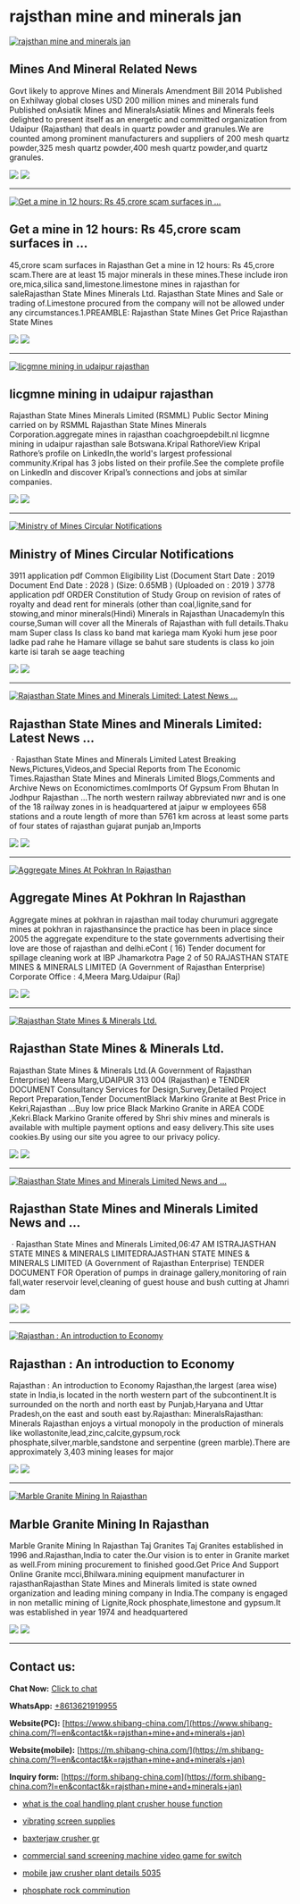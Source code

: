# rajsthan mine and minerals jan

<a href="https://swt.shibang-china.com/?l=en&img&k=rajsthan+mine+and+minerals+jan" target="_blank">![rajsthan mine and minerals jan](http://static.shibang-china.com/all-800x300/936.jpg)</a>

## Mines And Mineral Related News
Govt likely to approve Mines and Minerals Amendment Bill 2014 Published on Exhilway global closes USD 200 million mines and minerals fund Published onAsiatik Mines and MineralsAsiatik Mines and Minerals feels delighted to present itself as an energetic and committed organization from Udaipur (Rajasthan) that deals in quartz powder and granules.We are counted among prominent manufacturers and suppliers of 200 mesh quartz powder,325 mesh quartz powder,400 mesh quartz powder,and quartz granules.


<a href="https://whatsapp.shibangsoft.com/WhatsApp.php" target="_blank" title="WhatsApp">![](http://static.shibang-china.com/icon/whatsapp.png)</a> <a href="https://swt.shibang-china.com/?l=en&icon&k=rajsthan+mine+and+minerals+jan" target="_blank">![](http://static.shibang-china.com/icon/chat-en.png)</a>

---

<a href="https://swt.shibang-china.com/?l=en&img&k=rajsthan+mine+and+minerals+jan" target="_blank">![Get a mine in 12 hours: Rs 45,crore scam surfaces in …](http://static.shibang-china.com/all-800x300/952.jpg)</a>

## Get a mine in 12 hours: Rs 45,crore scam surfaces in …
45,crore scam surfaces in Rajasthan Get a mine in 12 hours: Rs 45,crore scam.There are at least 15 major minerals in these mines.These include iron ore,mica,silica sand,limestone.limestone mines in rajasthan for saleRajasthan State Mines Minerals Ltd. Rajasthan State Mines and Sale or trading of.Limestone procured from the company will not be allowed under any circumstances.1.PREAMBLE: Rajasthan State Mines Get Price Rajasthan State Mines


<a href="https://whatsapp.shibangsoft.com/WhatsApp.php" target="_blank" title="WhatsApp">![](http://static.shibang-china.com/icon/whatsapp.png)</a> <a href="https://swt.shibang-china.com/?l=en&icon&k=rajsthan+mine+and+minerals+jan" target="_blank">![](http://static.shibang-china.com/icon/chat-en.png)</a>

---

<a href="https://swt.shibang-china.com/?l=en&img&k=rajsthan+mine+and+minerals+jan" target="_blank">![licgmne mining in udaipur rajasthan](http://static.shibang-china.com/all-800x300/974.jpg)</a>

## licgmne mining in udaipur rajasthan
Rajasthan State Mines Minerals Limited (RSMML) Public Sector Mining carried on by RSMML Rajasthan State Mines Minerals Corporation.aggregate mines in rajasthan coachgroepdebilt.nl licgmne mining in udaipur rajasthan sale Botswana.Kripal RathoreView Kripal Rathore’s profile on LinkedIn,the world's largest professional community.Kripal has 3 jobs listed on their profile.See the complete profile on LinkedIn and discover Kripal’s connections and jobs at similar companies.


<a href="https://whatsapp.shibangsoft.com/WhatsApp.php" target="_blank" title="WhatsApp">![](http://static.shibang-china.com/icon/whatsapp.png)</a> <a href="https://swt.shibang-china.com/?l=en&icon&k=rajsthan+mine+and+minerals+jan" target="_blank">![](http://static.shibang-china.com/icon/chat-en.png)</a>

---

<a href="https://swt.shibang-china.com/?l=en&img&k=rajsthan+mine+and+minerals+jan" target="_blank">![Ministry of Mines Circular Notifications](http://static.shibang-china.com/all-800x300/145.jpg)</a>

## Ministry of Mines Circular Notifications
3911 application pdf Common Eligibility List (Document Start Date : 2019 Document End Date : 2028 ) (Size: 0.65MB ) (Uploaded on : 2019 ) 3778 application pdf ORDER Constitution of Study Group on revision of rates of royalty and dead rent for minerals (other than coal,lignite,sand for stowing,and minor minerals(Hindi) Minerals in Rajasthan UnacademyIn this course,Suman will cover all the Minerals of Rajasthan with full details.Thaku mam Super class Is class ko band mat kariega mam Kyoki hum jese poor ladke pad rahe he Hamare village se bahut sare students is class ko join karte isi tarah se aage teaching


<a href="https://whatsapp.shibangsoft.com/WhatsApp.php" target="_blank" title="WhatsApp">![](http://static.shibang-china.com/icon/whatsapp.png)</a> <a href="https://swt.shibang-china.com/?l=en&icon&k=rajsthan+mine+and+minerals+jan" target="_blank">![](http://static.shibang-china.com/icon/chat-en.png)</a>

---

<a href="https://swt.shibang-china.com/?l=en&img&k=rajsthan+mine+and+minerals+jan" target="_blank">![Rajasthan State Mines and Minerals Limited: Latest News …](http://static.shibang-china.com/all-800x300/1152.jpg)</a>

## Rajasthan State Mines and Minerals Limited: Latest News …
&nbsp;&#0183;&#32;Rajasthan State Mines and Minerals Limited Latest Breaking News,Pictures,Videos,and Special Reports from The Economic Times.Rajasthan State Mines and Minerals Limited Blogs,Comments and Archive News on Economictimes.comImports Of Gypsum From Bhutan In Jodhpur Rajasthan …The north western railway abbreviated nwr and is one of the 18 railway zones in is headquartered at jaipur w employees 658 stations and a route length of more than 5761 km across at least some parts of four states of rajasthan gujarat punjab an,Imports


<a href="https://whatsapp.shibangsoft.com/WhatsApp.php" target="_blank" title="WhatsApp">![](http://static.shibang-china.com/icon/whatsapp.png)</a> <a href="https://swt.shibang-china.com/?l=en&icon&k=rajsthan+mine+and+minerals+jan" target="_blank">![](http://static.shibang-china.com/icon/chat-en.png)</a>

---

<a href="https://swt.shibang-china.com/?l=en&img&k=rajsthan+mine+and+minerals+jan" target="_blank">![Aggregate Mines At Pokhran In Rajasthan](http://static.shibang-china.com/all-800x300/418.jpg)</a>

## Aggregate Mines At Pokhran In Rajasthan
Aggregate mines at pokhran in rajasthan mail today churumuri aggregate mines at pokhran in rajasthansince the practice has been in place since 2005 the aggregate expenditure to the state governments advertising their love are those of rajasthan and delhi.eCont ( 16) Tender document for spillage cleaning work at IBP Jhamarkotra Page 2 of 50 RAJASTHAN STATE MINES &amp; MINERALS LIMITED (A Government of Rajasthan Enterprise) Corporate Office : 4,Meera Marg.Udaipur (Raj)


<a href="https://whatsapp.shibangsoft.com/WhatsApp.php" target="_blank" title="WhatsApp">![](http://static.shibang-china.com/icon/whatsapp.png)</a> <a href="https://swt.shibang-china.com/?l=en&icon&k=rajsthan+mine+and+minerals+jan" target="_blank">![](http://static.shibang-china.com/icon/chat-en.png)</a>

---

<a href="https://swt.shibang-china.com/?l=en&img&k=rajsthan+mine+and+minerals+jan" target="_blank">![Rajasthan State Mines &amp; Minerals Ltd.](http://static.shibang-china.com/all-800x300/125.jpg)</a>

## Rajasthan State Mines &amp; Minerals Ltd.
Rajasthan State Mines &amp; Minerals Ltd.(A Government of Rajasthan Enterprise) Meera Marg,UDAIPUR 313 004 (Rajasthan) e TENDER DOCUMENT Consultancy Services for Design,Survey,Detailed Project Report Preparation,Tender DocumentBlack Markino Granite at Best Price in Kekri,Rajasthan …Buy low price Black Markino Granite in AREA CODE ,Kekri.Black Markino Granite offered by Shri shiv mines and minerals is available with multiple payment options and easy delivery.This site uses cookies.By using our site you agree to our privacy policy.


<a href="https://whatsapp.shibangsoft.com/WhatsApp.php" target="_blank" title="WhatsApp">![](http://static.shibang-china.com/icon/whatsapp.png)</a> <a href="https://swt.shibang-china.com/?l=en&icon&k=rajsthan+mine+and+minerals+jan" target="_blank">![](http://static.shibang-china.com/icon/chat-en.png)</a>

---

<a href="https://swt.shibang-china.com/?l=en&img&k=rajsthan+mine+and+minerals+jan" target="_blank">![Rajasthan State Mines and Minerals Limited News and …](http://static.shibang-china.com/all-800x300/1038.jpg)</a>

## Rajasthan State Mines and Minerals Limited News and …
&nbsp;&#0183;&#32;Rajasthan State Mines and Minerals Limited,06:47 AM ISTRAJASTHAN STATE MINES &amp; MINERALS LIMITEDRAJASTHAN STATE MINES &amp; MINERALS LIMITED (A Government of Rajasthan Enterprise) TENDER DOCUMENT FOR Operation of pumps in drainage gallery,monitoring of rain fall,water reservoir level,cleaning of guest house and bush cutting at Jhamri dam


<a href="https://whatsapp.shibangsoft.com/WhatsApp.php" target="_blank" title="WhatsApp">![](http://static.shibang-china.com/icon/whatsapp.png)</a> <a href="https://swt.shibang-china.com/?l=en&icon&k=rajsthan+mine+and+minerals+jan" target="_blank">![](http://static.shibang-china.com/icon/chat-en.png)</a>

---

<a href="https://swt.shibang-china.com/?l=en&img&k=rajsthan+mine+and+minerals+jan" target="_blank">![Rajasthan : An introduction to Economy](http://static.shibang-china.com/all-800x300/565.jpg)</a>

## Rajasthan : An introduction to Economy
Rajasthan : An introduction to Economy Rajasthan,the largest (area wise) state in India,is located in the north western part of the subcontinent.It is surrounded on the north and north east by Punjab,Haryana and Uttar Pradesh,on the east and south east by.Rajasthan: MineralsRajasthan: Minerals Rajasthan enjoys a virtual monopoly in the production of minerals like wollastonite,lead,zinc,calcite,gypsum,rock phosphate,silver,marble,sandstone and serpentine (green marble).There are approximately 3,403 mining leases for major


<a href="https://whatsapp.shibangsoft.com/WhatsApp.php" target="_blank" title="WhatsApp">![](http://static.shibang-china.com/icon/whatsapp.png)</a> <a href="https://swt.shibang-china.com/?l=en&icon&k=rajsthan+mine+and+minerals+jan" target="_blank">![](http://static.shibang-china.com/icon/chat-en.png)</a>

---

<a href="https://swt.shibang-china.com/?l=en&img&k=rajsthan+mine+and+minerals+jan" target="_blank">![Marble Granite Mining In Rajasthan](http://static.shibang-china.com/all-800x300/756.jpg)</a>

## Marble Granite Mining In Rajasthan
Marble Granite Mining In Rajasthan Taj Granites Taj Granites established in 1996 and.Rajasthan,India to cater the.Our vision is to enter in Granite market as well.From mining procurement to finished good.Get Price And Support Online Granite mcci,Bhilwara.mining equipment manufacturer in rajasthanRajasthan State Mines and Minerals limited is state owned organization and leading mining company in India.The company is engaged in non metallic mining of Lignite,Rock phosphate,limestone and gypsum.It was established in year 1974 and headquartered


<a href="https://whatsapp.shibangsoft.com/WhatsApp.php" target="_blank" title="WhatsApp">![](http://static.shibang-china.com/icon/whatsapp.png)</a> <a href="https://swt.shibang-china.com/?l=en&icon&k=rajsthan+mine+and+minerals+jan" target="_blank">![](http://static.shibang-china.com/icon/chat-en.png)</a>

---
## Contact us:

**Chat Now:** [Click to chat](https://swt.shibang-china.com?l=en&contact&k=rajsthan+mine+and+minerals+jan)

**WhatsApp:**  [+8613621919955](https://whatsapp.shibangsoft.com/WhatsApp.php)

**Website(PC):** [https://www.shibang-china.com/](https://www.shibang-china.com/?l=en&contact&k=rajsthan+mine+and+minerals+jan)

**Website(mobile):** [https://m.shibang-china.com/](https://m.shibang-china.com/?l=en&contact&k=rajsthan+mine+and+minerals+jan)

**Inquiry form:** [https://form.shibang-china.com](https://form.shibang-china.com?l=en&contact&k=rajsthan+mine+and+minerals+jan)

* [what is the coal handling plant crusher house function](../168/what%20is%20the%20coal%20handling%20plant%20crusher%20house%20function.md)

* [vibrating screen supplies](../164/vibrating%20screen%20supplies.md)

* [baxterjaw crusher gr](../166/baxterjaw%20crusher%20gr.md)

* [commercial sand screening machine video game for switch](../168/commercial%20sand%20screening%20machine%20video%20game%20for%20switch.md)

* [mobile jaw crusher plant details 5035](../167/mobile%20jaw%20crusher%20plant%20details%205035.md)

* [phosphate rock comminution](../165/phosphate%20rock%20comminution.md)
